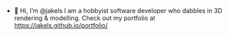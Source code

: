 - 👋 Hi, I’m @jakels I am a hobbyist software developer who dabbles in 3D rendering & modelling. Check out my portfolio at https://jakels.github.io/portfolio/
